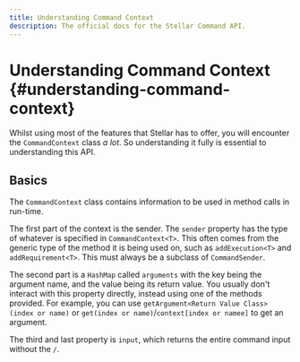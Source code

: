 ```yaml
---
title: Understanding Command Context
description: The official docs for the Stellar Command API.
---
```


# Understanding Command Context {#understanding-command-context}

Whilst using most of the features that Stellar has to offer, you will encounter the `CommandContext` class _a lot_. So understanding it fully is essential to understanding this API.

## Basics

The `CommandContext` class contains information to be used in method calls in run-time.

The first part of the context is the sender. The `sender` property has the type of whatever is specified in `CommandContext<T>`. This often comes from the generic type of the method it is being used on, such as `addExecution<T>` and `addRequirement<T>`. This must always be a subclass of `CommandSender`. 

The second part is a `HashMap` called `arguments` with the key being the argument name, and the value being its return value. You usually don't interact with this property directly, instead using one of the methods provided. For example, you can use `getArgument<Return Value Class>(index or name)` or `get(index or name)`/`context[index or namee]` to get an argument.

The third and last property is `input`, which returns the entire command input without the `/`.